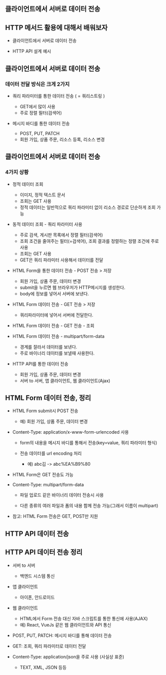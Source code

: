 ## 클라이언트에서 서버로 데이터 전송

## HTTP 메서드 활용에 대해서 배워보자

+ 클라이언트에서 서버로 데이터 전송
  
+ HTTP API 설계 예시

## 클라이언트에서 서버로 데이터 전송

### 데이터 전달 방식은 크게 2가지

+ 쿼리 파라미터를 통한 데이터 전송 ( = 쿼리스트링 )
  - GET에서 많이 사용
  - 주로 정렬 필터(검색어)
  
+ 메시지 바디를 통한 데이터 전송
  - POST, PUT, PATCH
  - 회원 가입, 상품 주문, 리소스 등록, 리소스 변경

## 클라이언트에서 서버로 데이터 전송 

### 4가지 상황

+ 정적 데이터 조회
  - 이미지, 정적 텍스트 문서
  - 조회는 GET 사용
  - 정적 데이터는 일반적으로 쿼리 파라미터 없이 리소스 경로로 단순하게 조회 가능
  
+ 동적 데이터 조회 - 쿼리 파라미터 사용
  - 주로 검색, 게시판 목록에서 정렬 필터(검색어)
  - 조회 조건을 줄여주는 필터(=검색어), 조회 결과를 정렬하는 정렬 조건에 주로 사용
  - 조회는 GET 사용
  - GET은 쿼리 파라미터 사용해서 데이터를 전달
    
+ HTML Form을 통한 데이터 전송 - POST 전송 > 저장
  - 회원 가입, 상품 주문, 데이터 변경
  - submit을 누르면 웹 브라우저가 HTTP메시지를 생성한다.
  - body에 정보를 넣어서 서버에 보낸다.
  
+ HTML Form 데이터 전송 - GET 전송 > 저장  
  - 쿼리파라미터에 넣어서 서버에 전달한다.
  
+ HTML Form 데이터 전송 - GET 전송 - 조회

+ HTML Form 데이터 전송 - multipart/form-data
   - 경계를 잘라서 데이터를 보낸다.
   - 주로 바이너리 데이터를 보낼때 사용한다.
   
+ HTTP API를 통한 데이터 전송
  - 회원 가입, 상품 주문, 데이터 변경
  - 서버 to 서버, 앱 클라이언트, 웹 클라이언트(Ajax)

## HTML Form 데이터 전송, 정리

+ HTML Form submit시 POST 전송

  - 예) 회원 가입, 상품 주문, 데이터 변경
  
+ Content-Type: application/x-www-form-urlencoded 사용

  - form의 내용을 메시지 바디를 통해서 전송(key=value, 쿼리 파라미터 형식)
  
  - 전송 데이터를 url encoding 처리
    - 예) abc김 -> abc%EA%B9%80
    
+ HTML Form은 GET 전송도 가능

+ Content-Type: multipart/form-data

  - 파일 업로드 같은 바이너리 데이터 전송시 사용
  
  - 다른 종류의 여러 파일과 폼의 내용 함께 전송 가능(그래서 이름이 multipart)
  
+ 참고: HTML Form 전송은 GET, POST만 지원

## HTTP API 데이터 전송

## HTTP API 데이터 전송 정리

+ 서버 to 서버
  - 백엔드 시스템 통신
  
+ 앱 클라이언트
  - 아이폰, 안드로이드
  
+ 웹 클라이언트
  - HTML에서 Form 전송 대신 자바 스크립트를 통한 통신에 사용(AJAX)
  - 예) React, VueJs 같은 웹 클라이언트와 API 통신
  
+ POST, PUT, PATCH: 메시지 바디를 통해 데이터 전송

+ GET: 조회, 쿼리 파라미터로 데이터 전달

+ Content-Type: application/json을 주로 사용 (사실상 표준)
  - TEXT, XML, JSON 등등
